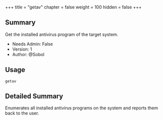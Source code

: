 +++
title = "getav"
chapter = false
weight = 100
hidden = false
+++

## Summary

Get the installed antivirus program of the target system.

- Needs Admin: False
- Version: 1
- Author: @Sobol

## Usage

```
getav
```
## Detailed Summary

Enumerates all installed antivirus programs on the system and reports them back to the user.
